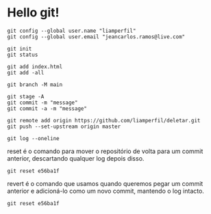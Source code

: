 # Hello git!

```git
git config --global user.name "liamperfil"
git config --global user.email "jeancarlos.ramos@live.com"
```

```git
git init
git status
```

```git
git add index.html
git add -all
```

```git
git branch -M main
```

```git
git stage -A
git commit -m "message"
git commit -a -m "message"
```

```git
git remote add origin https://github.com/liamperfil/deletar.git
git push --set-upstream origin master
```

```git
git log --oneline
```

reset é o comando para mover o repositório de volta para um commit anterior, 
descartando qualquer log depois disso.
```git
git reset e56ba1f
```

revert é o comando que usamos quando queremos pegar um commit anterior 
e adicioná-lo como um novo commit, mantendo o log intacto.
```git
git reset e56ba1f
```
